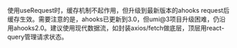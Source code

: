 使用useRequest时，缓存机制不起作用，但升级到最新版本的ahooks request后缓存生效。需要注意的是，ahooks已更新到3.0，但umi@3项目升级困难，仍沿用ahooks2.0。建议使用现代数据流，如封装axios/fetch做底层，顶层用react-query管理请求状态。
